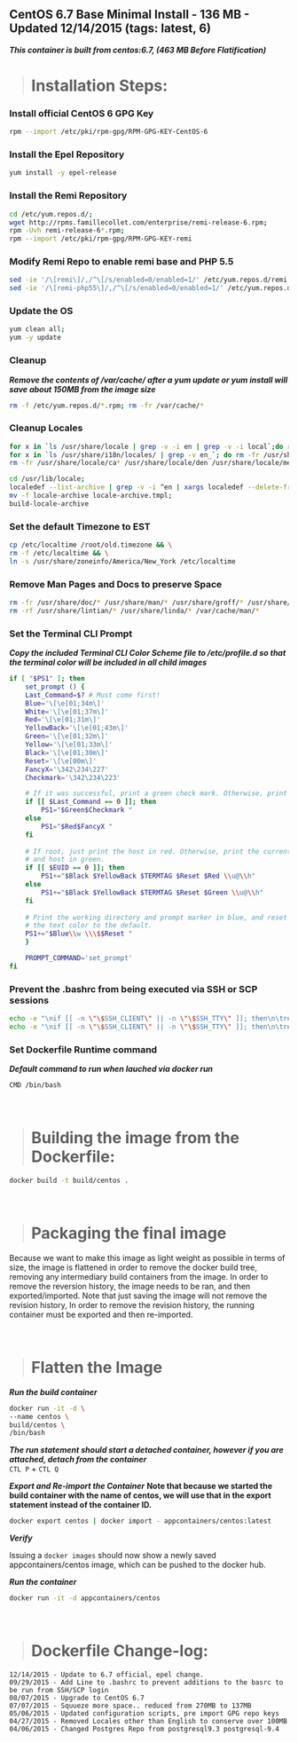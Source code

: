 ## CentOS 6.7 Base Minimal Install - 136 MB - Updated 12/14/2015 (tags: latest, 6)

***This container is built from centos:6.7, (463 MB Before Flatification)***

># Installation Steps:

### Install official CentOS 6 GPG Key

```bash
rpm --import /etc/pki/rpm-gpg/RPM-GPG-KEY-CentOS-6
```

### Install the Epel Repository 

```bash
yum install -y epel-release
```

### Install the Remi Repository

```bash
cd /etc/yum.repos.d/;
wget http://rpms.famillecollet.com/enterprise/remi-release-6.rpm;
rpm -Uvh remi-release-6*.rpm;
rpm --import /etc/pki/rpm-gpg/RPM-GPG-KEY-remi
```

### Modify Remi Repo to enable remi base and PHP 5.5

```bash
sed -ie '/\[remi\]/,/^\[/s/enabled=0/enabled=1/' /etc/yum.repos.d/remi.repo;
sed -ie '/\[remi-php55\]/,/^\[/s/enabled=0/enabled=1/' /etc/yum.repos.d/remi.repo
```

### Update the OS
```bash
yum clean all;
yum -y update
```

### Cleanup 
***Remove the contents of /var/cache/ after a yum update or yum install will save about 150MB from the image size***

```bash
rm -f /etc/yum.repos.d/*.rpm; rm -fr /var/cache/*
```

### Cleanup Locales

```bash
for x in `ls /usr/share/locale | grep -v -i en | grep -v -i local`;do rm -fr /usr/share/locale/$x; done && \
for x in `ls /usr/share/i18n/locales/ | grep -v en_`; do rm -fr /usr/share/i18n/locales/$x; done && \
rm -fr /usr/share/locale/ca* /usr/share/locale/den /usr/share/locale/men /usr/share/locale/wen /usr/share/locale/zen
```

```bash
cd /usr/lib/locale;
localedef --list-archive | grep -v -i ^en | xargs localedef --delete-from-archive;
mv -f locale-archive locale-archive.tmpl;
build-locale-archive
```

### Set the default Timezone to EST
    
```bash
cp /etc/localtime /root/old.timezone && \
rm -f /etc/localtime && \
ln -s /usr/share/zoneinfo/America/New_York /etc/localtime
```

### Remove Man Pages and Docs to preserve Space

```bash
rm -fr /usr/share/doc/* /usr/share/man/* /usr/share/groff/* /usr/share/info/*;
rm -rf /usr/share/lintian/* /usr/share/linda/* /var/cache/man/*
```

### Set the Terminal CLI Prompt
***Copy the included Terminal CLI Color Scheme file to /etc/profile.d so that the terminal color will be included in all child images***

```bash
if [ "$PS1" ]; then
    set_prompt () {
    Last_Command=$? # Must come first!
    Blue='\[\e[01;34m\]'
    White='\[\e[01;37m\]'
    Red='\[\e[01;31m\]'
    YellowBack='\[\e[01;43m\]'
    Green='\[\e[01;32m\]'
    Yellow='\[\e[01;33m\]'
    Black='\[\e[01;30m\]'
    Reset='\[\e[00m\]'
    FancyX='\342\234\227'
    Checkmark='\342\234\223'

    # If it was successful, print a green check mark. Otherwise, print a red X.
    if [[ $Last_Command == 0 ]]; then
        PS1="$Green$Checkmark "
    else
        PS1="$Red$FancyX "
    fi
    
    # If root, just print the host in red. Otherwise, print the current user
    # and host in green.
    if [[ $EUID == 0 ]]; then
        PS1+="$Black $YellowBack $TERMTAG $Reset $Red \\u@\\h"
    else
        PS1+="$Black $YellowBack $TERMTAG $Reset $Green \\u@\\h"
    fi
    
    # Print the working directory and prompt marker in blue, and reset
    # the text color to the default.
    PS1+="$Blue\\w \\\$$Reset "
    }

    PROMPT_COMMAND='set_prompt'
fi
```

### Prevent the .bashrc from being executed via SSH or SCP sessions

```bash
echo -e "\nif [[ -n \"\$SSH_CLIENT\" || -n \"\$SSH_TTY\" ]]; then\n\treturn;\nfi\n" >> /root/.bashrc && \
echo -e "\nif [[ -n \"\$SSH_CLIENT\" || -n \"\$SSH_TTY\" ]]; then\n\treturn;\nfi\n" >> /etc/skel/.bashrc
```

### Set Dockerfile Runtime command
***Default command to run when lauched via docker run***
    
```bash
CMD /bin/bash
```
&nbsp;

># Building the image from the Dockerfile:

```bash
docker build -t build/centos .
```
&nbsp;

># Packaging the final image

Because we want to make this image as light weight as possible in terms of size, the image is flattened in order to remove the docker build tree, removing any intermediary build containers from the image. In order to remove the reversion history, the image needs to be ran, and then exported/imported. Note that just saving the image will not remove the revision history, In order to remove the revision history, the running container must be exported and then re-imported.

&nbsp;

># Flatten the Image

***Run the build container***

```bash
docker run -it -d \
--name centos \
build/centos \
/bin/bash
```
 
***The run statement should start a detached container, however if you are attached, detach from the container***  
`CTL P` + `CTL Q`


***Export and Re-import the Container***
__Note that because we started the build container with the name of centos, we will use that in the export statement instead of the container ID.__

```bash
docker export centos | docker import - appcontainers/centos:latest
```

***Verify***

Issuing a `docker images` should now show a newly saved appcontainers/centos image, which can be pushed to the docker hub.

***Run the container***
    
```bash
docker run -it -d appcontainers/centos
```

&nbsp;

># Dockerfile Change-log:

    12/14/2015 - Update to 6.7 official, epel change.
    09/29/2015 - Add Line to .bashrc to prevent additions to the basrc to be run from SSH/SCP login
    08/07/2015 - Upgrade to CentOS 6.7
    07/07/2015 - Squueze more space.. reduced from 270MB to 137MB
    05/06/2015 - Updated configuration scripts, pre import GPG repo keys
    04/27/2015 - Removed Locales other than English to conserve over 100MB
    04/06/2015 - Changed Postgres Repo from postgresql9.3 postgresql-9.4
